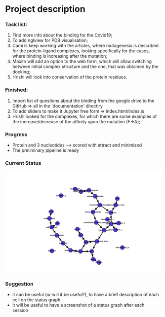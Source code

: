 # Project description

[//]: # (Press: Ctrl-Shift-V to compile)
### Task list:
1. Find more info about the binding for the Covid19;
2. To add nglview for PDB visualisation;
3. Cami is keep working with the articles, where mutagenesis is described for the protein-ligand complexes, looking specifically for the cases, where binding is increasing after the mutation;
4. Maxim will add an option to the web form, which will allow switching between initial complex structure and the one, that was obtained by the docking;
5. Hrishi will look into conservation of the protein residues.

### Finished:
1. Import list of questions about the binding from the google drive to the GitHub => all in the 'documentation' directiry
2. To add sliders to make it Jupyter free form => index.html/indes.js
3. Hrishi looked for the complexes, for which there are some examples of the increase/decrease of the affinity upon the mutation (F->A);

### Progress
- Protein and 3 nucleotides --> scored with attract and minimized
- The preliminary pipeline is ready

### Current Status
![alt text](https://github.com/sjdv1982/biohackathon-covid/blob/master/Current_Status.png?raw=true)

### Suggestion 
- it can be useful (or will it be useful?), to have a brief description of each cell on the status graph
- it will be useful to have a screenshot of a status graph after each session
